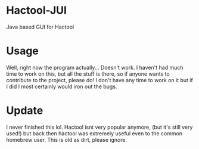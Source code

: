 # Hactool-JUI
Java based GUI for Hactool

# Usage

Well, right now the program actually... Doesn't work. I haven't had much time to work on this, but all the stuff is there, so if anyone wants to contribute to the project, please do! I don't have any time to work on it but if I did I most certainly would iron out the bugs.

# Update
I never finished this lol. Hactool isnt very popular anymore, (but it's still very used!) but back then hactool was extremely useful even to the common homebrew user. This is old as dirt, please ignore.

